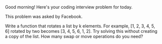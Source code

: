 Good morning! Here's your coding interview problem for today.This problem was asked by Facebook.Write a function that rotates a list by k elements. For example, [1, 2, 3, 4, 5,6] rotated by two becomes [3, 4, 5, 6, 1, 2]. Try solving this without creatinga copy of the list. How many swap or move operations do you need?